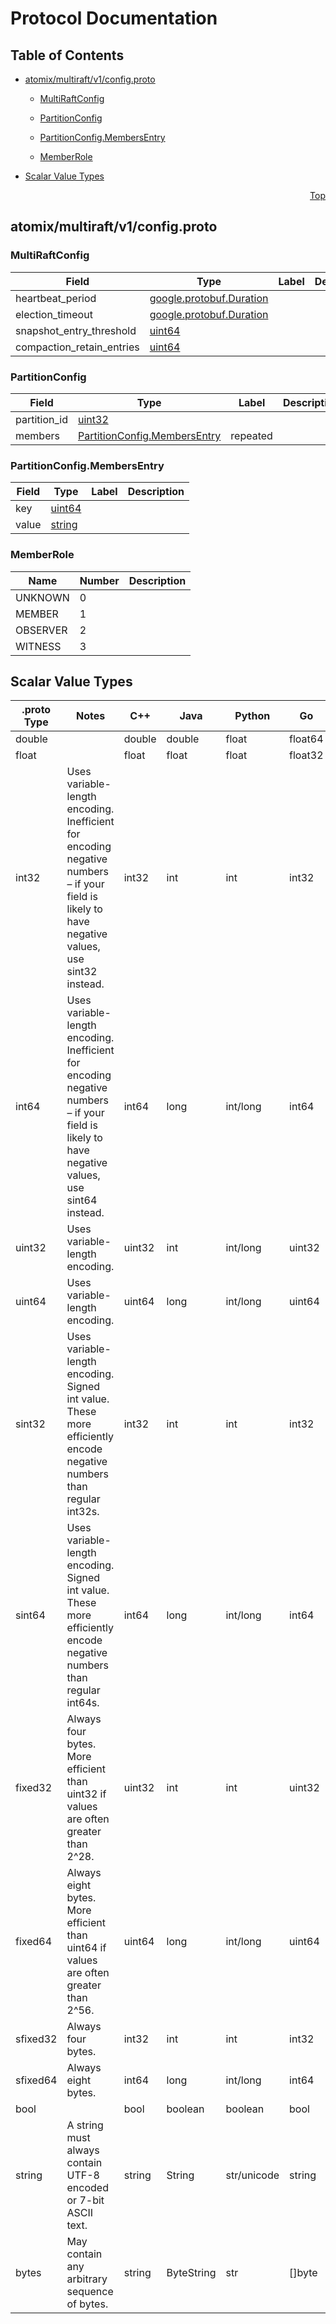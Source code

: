 # Protocol Documentation
<a name="top"></a>

## Table of Contents

- [atomix/multiraft/v1/config.proto](#atomix_multiraft_v1_config-proto)
    - [MultiRaftConfig](#atomix-multiraft-v1-MultiRaftConfig)
    - [PartitionConfig](#atomix-multiraft-v1-PartitionConfig)
    - [PartitionConfig.MembersEntry](#atomix-multiraft-v1-PartitionConfig-MembersEntry)
  
    - [MemberRole](#atomix-multiraft-v1-MemberRole)
  
- [Scalar Value Types](#scalar-value-types)



<a name="atomix_multiraft_v1_config-proto"></a>
<p align="right"><a href="#top">Top</a></p>

## atomix/multiraft/v1/config.proto



<a name="atomix-multiraft-v1-MultiRaftConfig"></a>

### MultiRaftConfig



| Field | Type | Label | Description |
| ----- | ---- | ----- | ----------- |
| heartbeat_period | [google.protobuf.Duration](#google-protobuf-Duration) |  |  |
| election_timeout | [google.protobuf.Duration](#google-protobuf-Duration) |  |  |
| snapshot_entry_threshold | [uint64](#uint64) |  |  |
| compaction_retain_entries | [uint64](#uint64) |  |  |






<a name="atomix-multiraft-v1-PartitionConfig"></a>

### PartitionConfig



| Field | Type | Label | Description |
| ----- | ---- | ----- | ----------- |
| partition_id | [uint32](#uint32) |  |  |
| members | [PartitionConfig.MembersEntry](#atomix-multiraft-v1-PartitionConfig-MembersEntry) | repeated |  |






<a name="atomix-multiraft-v1-PartitionConfig-MembersEntry"></a>

### PartitionConfig.MembersEntry



| Field | Type | Label | Description |
| ----- | ---- | ----- | ----------- |
| key | [uint64](#uint64) |  |  |
| value | [string](#string) |  |  |





 


<a name="atomix-multiraft-v1-MemberRole"></a>

### MemberRole


| Name | Number | Description |
| ---- | ------ | ----------- |
| UNKNOWN | 0 |  |
| MEMBER | 1 |  |
| OBSERVER | 2 |  |
| WITNESS | 3 |  |


 

 

 



## Scalar Value Types

| .proto Type | Notes | C++ | Java | Python | Go | C# | PHP | Ruby |
| ----------- | ----- | --- | ---- | ------ | -- | -- | --- | ---- |
| <a name="double" /> double |  | double | double | float | float64 | double | float | Float |
| <a name="float" /> float |  | float | float | float | float32 | float | float | Float |
| <a name="int32" /> int32 | Uses variable-length encoding. Inefficient for encoding negative numbers – if your field is likely to have negative values, use sint32 instead. | int32 | int | int | int32 | int | integer | Bignum or Fixnum (as required) |
| <a name="int64" /> int64 | Uses variable-length encoding. Inefficient for encoding negative numbers – if your field is likely to have negative values, use sint64 instead. | int64 | long | int/long | int64 | long | integer/string | Bignum |
| <a name="uint32" /> uint32 | Uses variable-length encoding. | uint32 | int | int/long | uint32 | uint | integer | Bignum or Fixnum (as required) |
| <a name="uint64" /> uint64 | Uses variable-length encoding. | uint64 | long | int/long | uint64 | ulong | integer/string | Bignum or Fixnum (as required) |
| <a name="sint32" /> sint32 | Uses variable-length encoding. Signed int value. These more efficiently encode negative numbers than regular int32s. | int32 | int | int | int32 | int | integer | Bignum or Fixnum (as required) |
| <a name="sint64" /> sint64 | Uses variable-length encoding. Signed int value. These more efficiently encode negative numbers than regular int64s. | int64 | long | int/long | int64 | long | integer/string | Bignum |
| <a name="fixed32" /> fixed32 | Always four bytes. More efficient than uint32 if values are often greater than 2^28. | uint32 | int | int | uint32 | uint | integer | Bignum or Fixnum (as required) |
| <a name="fixed64" /> fixed64 | Always eight bytes. More efficient than uint64 if values are often greater than 2^56. | uint64 | long | int/long | uint64 | ulong | integer/string | Bignum |
| <a name="sfixed32" /> sfixed32 | Always four bytes. | int32 | int | int | int32 | int | integer | Bignum or Fixnum (as required) |
| <a name="sfixed64" /> sfixed64 | Always eight bytes. | int64 | long | int/long | int64 | long | integer/string | Bignum |
| <a name="bool" /> bool |  | bool | boolean | boolean | bool | bool | boolean | TrueClass/FalseClass |
| <a name="string" /> string | A string must always contain UTF-8 encoded or 7-bit ASCII text. | string | String | str/unicode | string | string | string | String (UTF-8) |
| <a name="bytes" /> bytes | May contain any arbitrary sequence of bytes. | string | ByteString | str | []byte | ByteString | string | String (ASCII-8BIT) |

